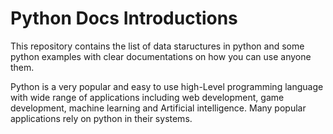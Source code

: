 # Python Docs Introductions

This repository contains the list of data staructures in python and some python examples with clear documentations on how you can use anyone them.

Python is a very popular and easy to use high-Level programming language with wide range of applications including web development, game development, machine learning and Artificial intelligence. Many popular applications rely on python in their systems.